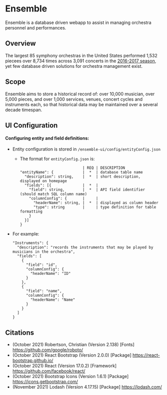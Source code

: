 # Ensemble
Ensemble is a database driven webapp to assist in managing orchestra personnel and performances.

## Overview
The largest 85 symphony orchestras in the United States performed 1,532 piecees over 8,734 times across 3,091 concerts in the [2016-2017 season](https://www.bsomusic.org/stories/the-data-behind-the-2016-2017-orchestra-season/), yet few database driven solutions for orchestra management exist.

## Scope
Ensemble aims to store a historical record of: over 10,000 musician, over 5,000 pieces, and over 1,000 services, venues, concert cycles and instruments each, so that historical data may be maintained over a several decade timespan.

## UI Configuration
#### Configuring entity and field definitions:
- Entity configuration is stored in `/ensemble-ui/config/entityConfig.json`
  - The format for `entityConfig.json` is:
    ```
                                | REQ | DESCRIPTION
    "entityName": {             |  *  | database table name
      "description": string,    |  *  | short description, displayed on homepage
      "fields": [{              |  *  | 
        "field": string,        |  *  | API field identifier (should match SQL column name)
        "columnConfig": {       |     | 
          "headerName": string, |  *  | displayed as column header
          "type": string        |     | type definition for table formatting
        } 
      }]
    }
    ```                 

- For example:
  ```
  "Instruments": {
    "description": "records the instruments that may be played by musicians in the orchestra",
    "fields": [
      {
        "field": "id",
        "columnConfig": {
          "headerName": "ID"
        }
      },
      {
        "field": "name",
        "columnConfig": {
          "headerName": "Name"
        }
      }
    ]
  }
  ```


## Citations
- (October 2021) Robertson, Christian (Version 2.138) [Fonts] https://github.com/google/roboto/
- (October 2021) React Bootstrap (Version 2.0.0) [Package] https://react-bootstrap.github.io/
- (October 2021) React (Version 17.0.2) [Framework] https://github.com/facebook/react/
- (October 2021) Bootstrap Icons (Version 1.6.1) [Package] https://icons.getbootstrap.com/
- (November 2021) Lodash (Version 4.17.15) [Package] https://lodash.com/
